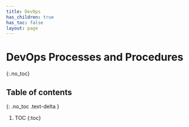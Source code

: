 ```yaml
---
title: DevOps 
has_children: true
has_toc: false
layout: page
---
```


# DevOps Processes and Procedures 
{:.no_toc}

## Table of contents
{: .no_toc .text-delta }

1. TOC
{:toc}

